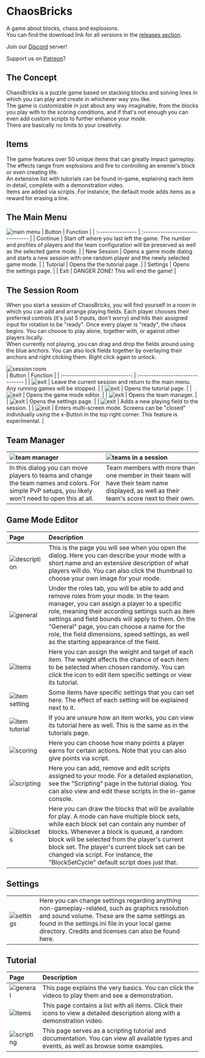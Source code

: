 # ChaosBricks
A game about blocks, chaos and explosions.  
You can find the download link for all versions in the [releases section](https://github.com/ChaosTechnology/ChaosBricks/releases).

Join our [Discord](https://discord.gg/97beRG6EJb) server!

Support us on [Patreon](https://www.patreon.com/chaostechnology)?

## The Concept
ChaosBricks is a puzzle game based on stacking blocks and solving lines in which you can play and create in whichever way you like.  
The game is customizable in just about any way imaginable, from the blocks you play with to the scoring conditions, and if that's not enough you can even add custom scripts to further enhance your mode.  
There are basically no limits to your creativity.  

## Items
The game features over 50 unique items that can greatly impact gameplay.  
The effects range from explosions and fire to controlling an enemie's block or even creating life.  
An extensive list with tutorials can be found in-game, explaining each item in detail, complete with a demonstration video.  
Items are added via scripts. For instance, the default mode adds items as a reward for erasing a line.  

## The Main Menu
![main menu][imgMainMenu] 
| Button | Function |
| :---------------- | :------------------------------- |
| Continue          | Start off where you last left the game. The number and profiles of players and the team configuration will be preserved as well as the selected game mode. |
| New Session       | Opens a game mode dialog and starts a new session with one random player and the newly selected game mode. |
| Tutorial          | Opens the the tutorial page. |
| Settings          | Opens the settings page. |
| Exit              | DANGER ZONE! This will end the game! |

## The Session Room
When you start a session of ChaosBricks, you will find yourself in a room in which you can add and arrange playing fields. Each player chooses their preferred controls (it's just 5 inputs, don't worry) and hits their assigned input for rotation to be "ready". Once every player is "ready", the chaos begins.
You can choose to play alone, together with, or against other players locally.  
When currently not playing, you can drag and drop the fields around using the blue anchors. You can also lock fields together by overlaying their anchors and right clicking them. Right click again to unlock.

![session room][imgSessionRoom]  
| Button                         | Function |
| :----------------------------: | :------------------------------- |
| ![exit][imgSessionExit]        | Leave the current session and return to the main menu. Any running games will be stopped. |
| ![exit][imgSessionTutorial]    | Opens the tutorial page. |
| ![exit][imgSessionGamemode]    | Opens the game mode editor. |
| ![exit][imgSessionTeamMgr]     | Opens the team manager. |
| ![exit][imgSessionSettings]    | Opens the settings page. |
| ![exit][imgSessionAddPlayer]   | Adds a new playing field to the session. |
| ![exit][imgSessionMultiScreen] | Enters multi-screen mode. Screens can be "closed" individually using the x-Button in the top right corner. This feature is experimental. |

## Team Manager
| ![team manager][imgTeamManager]  | ![teams in a session][imgTeamManagerFields] |
| :---------------- | :------------------------------- |
| In this dialog you can move players to teams and change the team names and colors. For simple PvP setups, you likely won't need to open this at all. | Team members with more than one member in their team will have their team name displayed, as well as their team's score next to their own. |

## Game Mode Editor
| Page | Description |
| :---------------------------------------- | :------------------------------- |
| ![description][imgGameModeDescription]    | This is the page you will see when you open the dialog. Here you can describe your mode with a short name and an extensive description of what players will do. You can also click the thumbnail to choose your own image for your mode.  |
| ![general][imgGameModeGeneral]            | Under the roles tab, you will be able to add and remove roles from your mode. In the team manager, you can assign a player to a specific role, meaning their according settings such as item settings and field bounds will apply to them. On the "General" page, you can choose a name for the role, the field dimensions, speed settings, as well as the starting appearance of the field. |
| ![items][imgGameModeItems]                | Here you can assign the weight and target of each item. The weight affects the chance of each item to be selected when chosen randomly. You can click the icon to edit item specific settings or view its tutorial. |
| ![item setting][imgGameModeItemSetting]   | Some items have specific settings that you can set here. The effect of each setting will be explained next to it. |
| ![item tutorial][imgGameModeItemTutorial] | If you are unsure how an item works, you can view its tutorial here as well. This is the same as in the tutorials page. |
| ![scoring][imgGameModeScoring]            | Here you can choose how many points a player earns for certain actions. Note that you can also give points via script. |
| ![scripting][imgGameModeScripting]        | Here you can add, remove and edit scripts assigned to your mode. For a detailed explanation, see the "Scripting" page in the tutorial dialog. You can also view and edit these scripts in the in-game console. |
| ![blocksets][imgGameModeBlocksets]        | Here you can draw the blocks that will be available for play. A mode can have multiple block sets, while each block set can contain any number of blocks. Whenever a block is queued, a random block will be selected from the player's current block set. The player's current block set can be changed via script. For instance, the "BlockSetCycle" default script does just that. |

## Settings
|  |  |
| :---------------- | :------------------------------- |
| ![settings][imgSettings]   | Here you can change settings regarding anything non-gameplay-related, such as graphics resolution and sound volume. These are the same settings as found in the settings.ini file in your local game directory. Credits and licenses can also be found here. |

## Tutorial
| Page | Description |
| :---------------------------------------- | :------------------------------- |
| ![general][imgTutorialGeneral]            | This page explains the very basics. You can click the videos to play them and see a demonstration. |
| ![items][imgTutorialItems]                | This page contains a list with all items. Click their icons to view a detailed description along with a demonstration video. |
| ![scripting][imgTutorialScripting]        | This page serves as a scripting tutorial and documentation. You can view all available types and events, as well as browse some examples. |


[imgMainMenu]:                 https://github.com/ChaosTechnology/ChaosBricks/blob/main/Images/MainMenu.png
[imgSessionRoom]:              https://github.com/ChaosTechnology/ChaosBricks/blob/main/Images/Session%20-%20Buttons.png
[imgTeamManager]:              https://github.com/ChaosTechnology/ChaosBricks/blob/main/Images/TeamManager.png
[imgTeamManagerFields]:        https://github.com/ChaosTechnology/ChaosBricks/blob/main/Images/TeamManager%20-%20Gameplay.png
[imgGameModeBlocksets]:        https://github.com/ChaosTechnology/ChaosBricks/blob/main/Images/GameMode%20-%20Blocksets.png
[imgGameModeDescription]:      https://github.com/ChaosTechnology/ChaosBricks/blob/main/Images/GameMode%20-%20Description.png
[imgGameModeGeneral]:          https://github.com/ChaosTechnology/ChaosBricks/blob/main/Images/GameMode%20-%20General.png
[imgGameModeItems]:            https://github.com/ChaosTechnology/ChaosBricks/blob/main/Images/GameMode%20-%20Items.png
[imgGameModeItemSetting]:      https://github.com/ChaosTechnology/ChaosBricks/blob/main/Images/GameMode%20-%20ItemSetting.png
[imgGameModeItemTutorial]:     https://github.com/ChaosTechnology/ChaosBricks/blob/main/Images/GameMode%20-%20ItemTutorial.png
[imgGameModeScoring]:          https://github.com/ChaosTechnology/ChaosBricks/blob/main/Images/GameMode%20-%20Scoring.png
[imgGameModeScripting]:        https://github.com/ChaosTechnology/ChaosBricks/blob/main/Images/GameMode%20-%20Scripting.png
[imgSettings]:                 https://github.com/ChaosTechnology/ChaosBricks/blob/main/Images/GameMode%20-%20Scripting.png
[imgTutorialGeneral]:          https://github.com/ChaosTechnology/ChaosBricks/blob/main/Images/Tutorial%20-%20Main.png
[imgTutorialItems]:            https://github.com/ChaosTechnology/ChaosBricks/blob/main/Images/Tutorial%20-%20Items.png
[imgTutorialScripting]:        https://github.com/ChaosTechnology/ChaosBricks/blob/main/Images/Tutorial%20-%20Scripting.png
[imgSessionExit]:              https://github.com/ChaosTechnology/ChaosBricks/blob/main/Images/Session%20Buttons/exit.png
[imgSessionGamemode]:          https://github.com/ChaosTechnology/ChaosBricks/blob/main/Images/Session%20Buttons/gamemode.png
[imgSessionMultiScreen]:       https://github.com/ChaosTechnology/ChaosBricks/blob/main/Images/Session%20Buttons/multiscreen.png
[imgSessionAddPlayer]:         https://github.com/ChaosTechnology/ChaosBricks/blob/main/Images/Session%20Buttons/new%20player.png
[imgSessionSettings]:          https://github.com/ChaosTechnology/ChaosBricks/blob/main/Images/Session%20Buttons/settings.png
[imgSessionTeamMgr]:           https://github.com/ChaosTechnology/ChaosBricks/blob/main/Images/Session%20Buttons/team.png
[imgSessionTutorial]:          https://github.com/ChaosTechnology/ChaosBricks/blob/main/Images/Session%20Buttons/tutorial.png
